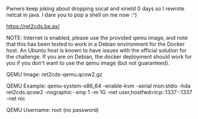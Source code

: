 Pwners keep joking about dropping socat and xinetd 0 days so I rewrote netcat in java. I dare you to pop a shell on me now :^)

https://ret2cds.be.ax/

NOTE: Internet is enabled, please use the provided qemu image, and note that this has been tested to work in a Debian environment for the Docker host. An Ubuntu host is known to have issues with the official solution for the challenge. If you are on Debian, the docker deployment should work for you if you don't want to use the qemu image (but not guaranteed).

QEMU Image: ret2cds-qemu.qcow2.gz

QEMU Example: qemu-system-x86_64 -enable-kvm -serial mon:stdio -hda ret2cds.qcow2 -nographic -smp 1 -m 1G -net user,hostfwd=tcp::1337-:1337 -net nic

QEMU Username: root (no password)
